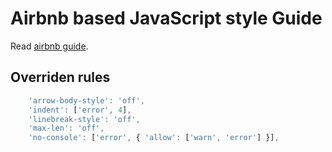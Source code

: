 # Airbnb based JavaScript style Guide

Read [airbnb guide](https://github.com/airbnb/javascript).

## Overriden rules

```js
    'arrow-body-style': 'off',
    'indent': ['error', 4],
    'linebreak-style': 'off',
    'max-len': 'off',
    'no-console': ['error', { 'allow': ['warn', 'error'] }],
```
